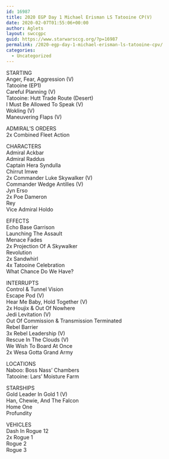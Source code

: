 ```yaml
---
id: 16987
title: 2020 EGP Day 1 Michael Erisman LS Tatooine CP(V)
date: 2020-02-07T01:55:06+00:00
author: Aglets
layout: swccgpc
guid: https://www.starwarsccg.org/?p=16987
permalink: /2020-egp-day-1-michael-erisman-ls-tatooine-cpv/
categories:
  - Uncategorized
---
```

STARTING  
Anger, Fear, Aggression (V)  
Tatooine (EP1)  
Careful Planning (V)  
Tatooine: Hutt Trade Route (Desert)  
I Must Be Allowed To Speak (V)  
Wokling (V)  
Maneuvering Flaps (V)

ADMIRAL’S ORDERS  
2x Combined Fleet Action

CHARACTERS  
Admiral Ackbar  
Admiral Raddus  
Captain Hera Syndulla  
Chirrut Imwe  
2x Commander Luke Skywalker (V)  
Commander Wedge Antilles (V)  
Jyn Erso  
2x Poe Dameron  
Rey  
Vice Admiral Holdo

EFFECTS  
Echo Base Garrison  
Launching The Assault  
Menace Fades  
2x Projection Of A Skywalker  
Revolution  
2x Sandwhirl  
4x Tatooine Celebration  
What Chance Do We Have?

INTERRUPTS  
Control & Tunnel Vision  
Escape Pod (V)  
Hear Me Baby, Hold Together (V)  
2x Houjix & Out Of Nowhere  
Jedi Levitation (V)  
Out Of Commission & Transmission Terminated  
Rebel Barrier  
3x Rebel Leadership (V)  
Rescue In The Clouds (V)  
We Wish To Board At Once  
2x Wesa Gotta Grand Army

LOCATIONS  
Naboo: Boss Nass&#8217; Chambers  
Tatooine: Lars&#8217; Moisture Farm

STARSHIPS  
Gold Leader In Gold 1 (V)  
Han, Chewie, And The Falcon  
Home One  
Profundity

VEHICLES  
Dash In Rogue 12  
2x Rogue 1  
Rogue 2  
Rogue 3